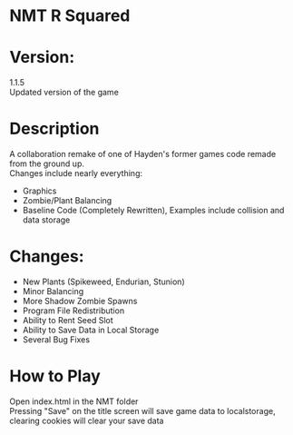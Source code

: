 # NMT R Squared

# Version: 
1.1.5    
Updated version of the game     

# Description
A collaboration remake of one of Hayden's former games code remade from the ground up.    
Changes include nearly everything:    
<ul>
  <li>Graphics</li>
  <li>Zombie/Plant Balancing</li>
  <li>Baseline Code (Completely Rewritten), Examples include collision and data storage</li>
</ul>      

# Changes:
<ul>
  <li>New Plants (Spikeweed, Endurian, Stunion)</li>
  <li>Minor Balancing</li>
  <li>More Shadow Zombie Spawns</li>
  <li>Program File Redistribution</li>
  <li>Ability to Rent Seed Slot</li>
  <li>Ability to Save Data in Local Storage</li>
  <li>Several Bug Fixes</li>
</ul>   
 
# How to Play
Open index.html in the NMT folder     
Pressing "Save" on the title screen will save game data to localstorage, clearing cookies will clear your save data  


